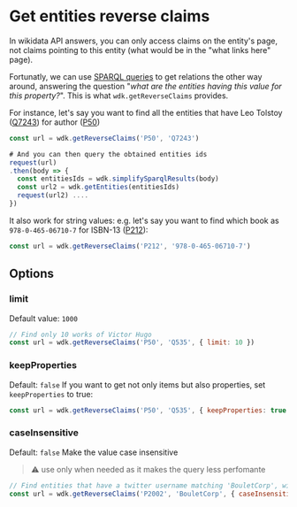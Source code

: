 # Get entities reverse claims

In wikidata API answers, you can only access claims on the entity's page, not claims pointing to this entity (what would be in the "what links here" page).

Fortunatly, we can use [SPARQL queries](sparql_query.md) to get relations the other way around, answering the question "*what are the entities having this value for this property?*". This is what `wdk.getReverseClaims` provides.

For instance, let's say you want to find all the entities that have Leo Tolstoy ([Q7243](http://www.wikidata.org/entity/Q7243)) for author ([P50](http://www.wikidata.org/entity/P50))

```js
const url = wdk.getReverseClaims('P50', 'Q7243')

# And you can then query the obtained entities ids
request(url)
.then(body => {
  const entitiesIds = wdk.simplifySparqlResults(body)
  const url2 = wdk.getEntities(entitiesIds)
  request(url2) ....
})
```

It also work for string values: e.g. let's say you want to find which book as `978-0-465-06710-7` for ISBN-13 ([P212](http://www.wikidata.org/entity/P212)):

```js
const url = wdk.getReverseClaims('P212', '978-0-465-06710-7')
```

## Options
### limit

Default value: `1000`
```js
// Find only 10 works of Victor Hugo
const url = wdk.getReverseClaims('P50', 'Q535', { limit: 10 })
```

### keepProperties
Default: `false`
If you want to get not only items but also properties, set `keepProperties` to true:
```js
const url = wdk.getReverseClaims('P50', 'Q535', { keepProperties: true })
```

### caseInsensitive
Default: `false`
Make the value case insensitive

> :warning: use only when needed as it makes the query less perfomante

```js
// Find entities that have a twitter username matching 'BouletCorp', without considering the case
const url = wdk.getReverseClaims('P2002', 'BouletCorp', { caseInsensitive: true })
```

